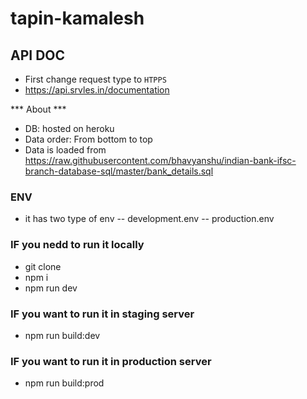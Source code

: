 # tapin-kamalesh

## API DOC
- First change request type to `HTPPS`
- https://api.srvles.in/documentation


*** About ***

- DB: hosted on heroku
- Data order: From bottom to top
- Data is loaded from https://raw.githubusercontent.com/bhavyanshu/indian-bank-ifsc-branch-database-sql/master/bank_details.sql  



### ENV

- it has two type of env
-- development.env
-- production.env



### IF you nedd to run it locally
- git clone
- npm i
- npm run dev



### IF you want to run it in staging server
- npm run build:dev



### IF you want to run it in production server
- npm run build:prod
